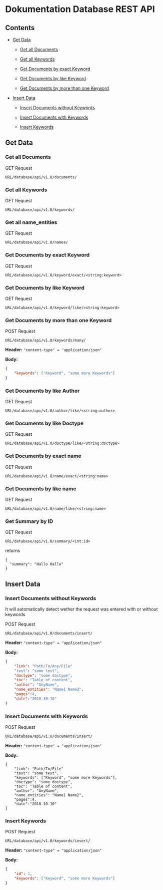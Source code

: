 # Dokumentation Database REST API

## Contents

- [Get Data](#get-data)

  - [Get all Documents](#get-all-documents)

  - [Get all Keywords](get-all-keywords)

  - [Get Documents by exact Keyword](#get-documents-by-exact-keyword)

  - [Get Documents by like Keyword](#get-documents-by-like-keyword)

  - [Get Documents by more than one Keyword](#get-documents-by-more-than-one-keyword)

- [Insert Data](#insert-data)

  - [Insert Documents without Keywords](#insert-documents-without-keywords)

  - [Insert Documents with Keywords](#insert-documents-with-keywords)

  - [Insert Keywords](#insert-keywords)

## Get Data

### Get all Documents

GET Request

```
URL/database/api/v1.0/documents/
```

### Get all Keywords

GET Request

```
URL/database/api/v1.0/keywords/
```

### Get all name_entities
GET Request

```
URL/database/api/v1.0/names/
```

### Get Documents by exact Keyword

GET Request

```
URL/database/api/v1.0/keyword/exact/<string:keyword>
```

### Get Documents by like Keyword

GET Request

```
URL/database/api/v1.0/keyword/like/<string:keyword>
```

### Get Documents by more than one Keyword

POST Request

```
URL/database/api/v1.0/keywords/many/
```

**Header:** `"content-type" = "application/json"`

**Body:**

```json
{
    "keywords": ["Keyword", "some more Keywords"] 
}
```

### Get Documents by like Author

GET Request

```
URL/database/api/v1.0/author/like/<string:author>
```

### Get Documents by like Doctype

GET Request

```
URL/database/api/v1.0/doctype/like/<string:doctype>
```

### Get Documents by exact name

GET Request

```
URL/database/api/v1.0/name/exact/<string:name>
```

### Get Documents by like name

GET Request

```
URL/database/api/v1.0/name/like/<string:name>
```

### Get Summary by ID

GET Request

```
URL/database/api/v1.0/summary/<int:id>
```

returns

```
{
  "summary": "Hallo Hallo"
}
```

## Insert Data

### Insert Documents without Keywords

It will automatically detect wether the request was entered with or without keywords

POST Request

```
URL/database/api/v1.0/documents/insert/
```

**Header:** `"content-type" = "application/json"`

**Body:**

```json
{
    "link": "Path/To/Any/File"    
    "text": "some text",
    "doctype": "some doctype",
    "toc": "Table of content",
    "author": "AnyName",
    "name_entities": "Name1 Name2",
    "pages":4,
    "date":"2018-10-10"
}
```

### Insert Documents with Keywords

POST Request

```
URL/database/api/v1.0/documents/insert/
```

**Header:** `"content-type" = "application/json"`

**Body:**

```
{
    "link": "Path/To/File"    
    "text": "some text",
    "keywords": ["Keyword", "some more Keywords"],
    "doctype": "some doctype",
    "toc": "Table of content",
    "author": "AnyName",
    "name_entities": "Name1 Name2",
    "pages":4,
    "date":"2018-10-10"
}
```

### Insert Keywords

POST Request

```
URL/database/api/v1.0/keywords/insert/
```

**Header:** `"content-type" = "application/json"`

**Body:**

```json
{
    "id": 1,
    "keywords": ["Keyword", "some more Keywords"] 
}
```
